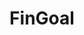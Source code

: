 ---
linkedin: https://linkedin.com/company/fingoal
logohandle: fingoal
sort: fingoal
title: FinGoal
twitter: https://x.com/therealfingoal
website: https://fingoal.com/
---